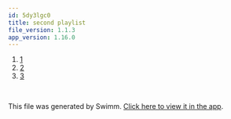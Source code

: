 ```yaml
---
id: 5dy3lgc0
title: second playlist
file_version: 1.1.3
app_version: 1.16.0
---
```


<!-- Steps - Do not remove this comment -->
1. [1](1.0r0gkvvd.sw.md)
2. [2](2.u4fzztug.sw.md)
3. [3](3.blip0rys.sw.md)


<br/>

This file was generated by Swimm. [Click here to view it in the app](https://swimm-web-app.web.app/repos/Z2l0aHViJTNBJTNBZWNvbW0lM0ElM0Ftb3NoaWtzd2ltbQ==/playlists/5dy3lgc0).
